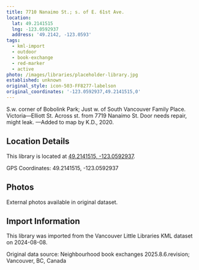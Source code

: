 ```yaml
---
title: 7710 Nanaimo St.; s. of E. 61st Ave.
location:
  lat: 49.2141515
  lng: -123.0592937
  address: '49.2142, -123.0593'
tags:
  - kml-import
  - outdoor
  - book-exchange
  - red-marker
  - active
photo: /images/libraries/placeholder-library.jpg
established: unknown
original_style: icon-503-FF8277-labelson
original_coordinates: '-123.0592937,49.2141515,0'
---
```

S.w. corner of Bobolink Park;
Just w. of South Vancouver Family Place.  
Victoria—Elliott St.
Across st. from 7719 Nanaimo St.
Door needs repair, might leak.
—Added to map by K.D., 2020.

## Location Details

This library is located at [49.2141515, -123.0592937](https://www.google.com/maps?q=49.2141515,-123.0592937).

GPS Coordinates: 49.2141515, -123.0592937

## Photos

External photos available in original dataset.

## Import Information

This library was imported from the Vancouver Little Libraries KML dataset on 2024-08-08.

Original data source: Neighbourhood book exchanges 2025.8.6.revision; Vancouver, BC, Canada
